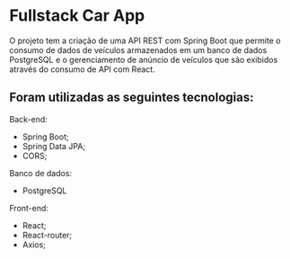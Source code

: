 # Fullstack Car App
O projeto tem a criação de uma API REST com Spring Boot que permite o consumo de dados de veículos armazenados em um banco de dados 
PostgreSQL e o gerenciamento de anúncio de veículos que são exibidos através do consumo de API com React.

## Foram utilizadas as seguintes tecnologias:

Back-end:
- Spring Boot;
- Spring Data JPA;
- CORS;

Banco de dados:
- PostgreSQL

Front-end:
- React;
- React-router;
- Axios;



